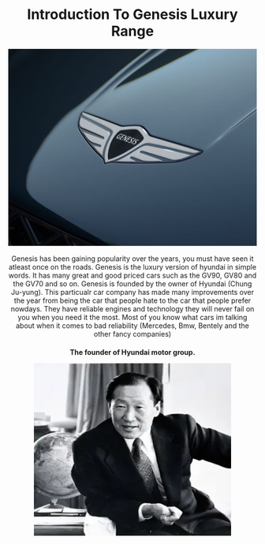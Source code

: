 <!Doctype html>
<html>
<body>
<h1 align="center"> Introduction To Genesis Luxury Range </h1>
<p align="center">
<img src="logo 3.png" width="800" height="400" />
</p>
<p align="center">
Genesis has been gaining popularity over the years, you must have seen it atleast once on the roads. Genesis is the luxury version of hyundai in simple words. It has many great and good priced cars such as the GV90, GV80 and the GV70 and so on. Genesis is founded by the owner of Hyundai (Chung Ju-yung). This particualr car company has made many improvements over the year from being the car that people hate to the car that people prefer nowdays. They have reliable engines and technology they will never fail on you when you need it the most. Most of you know what cars im talking about when it comes to bad reliability (Mercedes, Bmw, Bentely and the other fancy companies)
</P>
    <H4 align="center"> The founder of Hyundai motor group.
  <p align="center">
<img src="hyundai yea.webp" width="400" height="350" />
      

